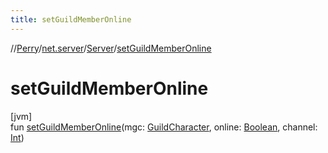 ```yaml
---
title: setGuildMemberOnline
---
```

//[Perry](../../../index.html)/[net.server](../index.html)/[Server](index.html)/[setGuildMemberOnline](set-guild-member-online.html)



# setGuildMemberOnline



[jvm]\
fun [setGuildMemberOnline](set-guild-member-online.html)(mgc: [GuildCharacter](../../net.server.guild/-guild-character/index.html), online: [Boolean](https://kotlinlang.org/api/latest/jvm/stdlib/kotlin/-boolean/index.html), channel: [Int](https://kotlinlang.org/api/latest/jvm/stdlib/kotlin/-int/index.html))




